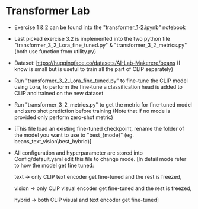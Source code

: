 # Transformer Lab

* Exercise 1 & 2 can be found into the "transformer_1-2.ipynb" notebook

* Last picked exercise 3.2 is implemented into the two python file "transformer_3_2_Lora_fine_tuned.py" & "transformer_3_2_metrics.py" (both use function from utility.py)
* Dataset: https://huggingface.co/datasets/AI-Lab-Makerere/beans (I know is small but is useful to train all the part of CLIP separately)
* Run "transformer_3_2_Lora_fine_tuned.py" to fine-tune the CLIP model using Lora, to perform the fine-tune a classification head is added to CLIP and trained on the new dataset
* Run "transformer_3_2_metrics.py" to get the metric for fine-tuned model and zero shot prediction before training (Note that if no mode is provided only perform zero-shot metric)
* [This file load an existing fine-tuned checkpoint, rename the folder of the model you want to use to "best_{mode}" (eg. beans_text_vision\best_hybrid)]

* All configuration and hyperparameter are stored into Config/default.yaml edit this file to change mode.
  [In detail mode refer to how the model get fine tuned:
  
  text -> only CLIP text encoder get fine-tuned and the rest is freezed,
  
  vision -> only CLIP visual encoder get fine-tuned and the rest is freezed,
  
  hybrid -> both CLIP visual and text encoder get fine-tuned]
